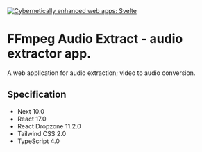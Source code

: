   <a href="https://ffmpegaudioextract.xyz">
	<img alt="Cybernetically enhanced web apps: Svelte" src="https://ffmpegaudioextract.xyz/images/banner.png">
  </a>

# FFmpeg Audio Extract - audio extractor app.

A web application for audio extraction; video to audio conversion.

## Specification

- Next 10.0
- React 17.0
- React Dropzone 11.2.0
- Tailwind CSS 2.0
- TypeScript 4.0
